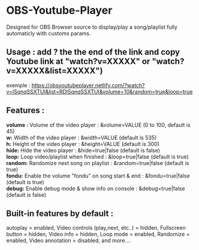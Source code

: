 # OBS-Youtube-Player
Designed for OBS Browser source to display/play a song/playlist fully automaticly with customs params.

## Usage : add ? the the end of the link and copy Youtube link at "watch?v=XXXXX" or "watch?v=XXXXX&list=XXXXX")
exemple : https://obsyoutubeplayer.netlify.com/?watch?v=lSqnqSSXTUI&list=RDlSqnqSSXTUI&volume=10&random=true&loop=true

## Features :
  **volume :** Volume of the video player : &volume=VALUE (0 to 100, default is 45)\
  **w:** Width of the video player : &width=VALUE (default is 535) \
  **h:** Height of the video player : &height=VALUE (default is 300)\
  **hide:** Hide the video player : &hide=true|false (default is false)\
  **loop:** Loop video/playlist when finished : &loop=true|false (default is true)\
  **random:** Randomize next song on playlist : &random=true|false (default is true)\
  **fondu:** Enable the volume "fondu" on song start & end : &fondu=true|false (default is true)\
  **debug:** Enable debug mode & show info on console : &debug=true|false (default is false)

## Built-in features by default :
  autoplay = enabled, 
  Video controls (play,next, etc..) = hidden, 
  Fullscreen button = hidden, 
  Video info = hidden, 
  Loop mode = enabled, 
  Randomize = enabled, 
  Video annotation = disabled, 
  and more....
  
